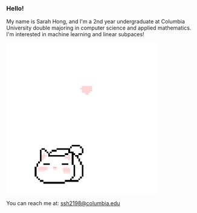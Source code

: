 ### Hello!
My name is Sarah Hong, and I'm a 2nd year undergraduate at Columbia University double majoring in computer science and applied mathematics. I'm interested in machine learning and linear subpaces!

![assets/catgif.gif](https://github.com/hyuncat/hyuncat/blob/main/assets/catgif.gif)

You can reach me at: ssh2198@columbia.edu

<!--
**ssh2198/ssh2198** is a ✨ _special_ ✨ repository because its `README.md` (this file) appears on your GitHub profile.

Here are some ideas to get you started:

- 🔭 I’m currently working on ...
- 🌱 I’m currently learning ...
- 👯 I’m looking to collaborate on ...
- 🤔 I’m looking for help with ...
- 💬 Ask me about ...
- 📫 How to reach me: ...
- 😄 Pronouns: ...
- ⚡ Fun fact: ...
-->

